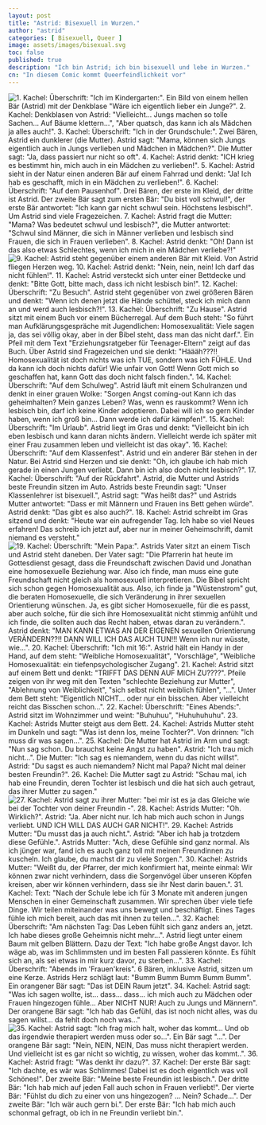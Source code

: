 ```yaml
---
layout: post
title: "Astrid: Bisexuell in Wurzen."
author: "astrid"
categories: [ Bisexuell, Queer ]
image: assets/images/bisexual.svg
toc: false
published: true
description: "Ich bin Astrid; ich bin bisexuell und lebe in Wurzen."
cn: "In diesem Comic kommt Queerfeindlichkeit vor"
---
```


![1. Kachel: Überschrift: "Ich im Kindergarten:". Ein Bild von einem hellen Bär (Astrid) mit der Denkblase "Wäre ich eigentlich lieber ein Junge?". 2. Kachel: Denkblasen von Astrid: "Vielleicht... Jungs machen so tolle Sachen... Auf Bäume klettern...", "Aber quatsch, das kann ich als Mädchen ja alles auch!". 3. Kachel: Überschrift: "Ich in der Grundschule:". Zwei Bären, Astrid ein dunklerer (die Mutter). Astrid sagt: "Mama, können sich Jungs eigentlich auch in Jungs verlieben und Mädchen in Mädchen?". Die Mutter sagt: "Ja, dass passiert nur nicht so oft". 4. Kachel: Astrid denkt: "ICH krieg es bestimmt hin, mich auch in ein Mädchen zu verlieben!". 5. Kachel: Astrid sieht in der Natur einen anderen Bär auf einem Fahrrad und denkt: "Ja! Ich hab es geschafft, mich in ein Mädchen zu verlieben!". 6. Kachel: Überschrift: "Auf dem Pausenhof". Drei Bären, der erste im Kleid, der dritte ist Astrid. Der zweite Bär sagt zum ersten Bär: "Du bist voll schwul!", der erste Bär antwortet: "Ich kann gar nicht schwul sein. Höchstens lesbisch!". Um Astrid sind viele Fragezeichen. 7. Kachel: Astrid fragt die Mutter: "Mama? Was bedeutet schwul und lesbisch?", die Mutter antwortet: "Schwul sind Männer, die sich in Männer verlieben und lesbisch sind Frauen, die sich in Frauen verlieben". 8. Kachel: Astrid denkt: "Oh! Dann ist das also etwas Schlechtes, wenn ich mich in ein Mädchen verliebe?!"](/assets/images/astrid_bild1.webp)
![9. Kachel: Astrid steht gegenüber einem anderen Bär mit Kleid. Von Astrid fliegen Herzen weg. 10. Kachel: Astrid denkt: "Nein, nein, nein! Ich darf das nicht fühlen!". 11. Kachel: Astrid versteckt sich unter einer Bettdecke und denkt: "Bitte Gott, bitte mach, dass ich nicht lesbisch bin!". 12. Kachel: Überschrift: "Zu Besuch". Astrid steht gegenüber von zwei größeren Bären und denkt: "Wenn ich denen jetzt die Hände schüttel, steck ich mich dann an und werd auch lesbisch?!". 13. Kachel: Überschrift: "Zu Hause". Astrid sitzt mit einem Buch vor einem Bücherregal. Auf dem Buch steht: "So führt man Aufklärungsgespräche mit Jugendlichen: Homosexualität: Viele sagen ja, das sei völlig okay, aber in der Bibel steht, dass man das nicht darf.". Ein Pfeil mit dem Text "Erziehungsratgeber für Teenager-Eltern" zeigt auf das Buch. Über Astrid sind Fragezeichen und sie denkt: "Häääh???!! Homosexualität ist doch nichts was ich TUE, sondern was ich FÜHLE. Und da kann ich doch nichts dafür! Wie unfair von Gott! Wenn Gott mich so geschaffen hat, kann Gott das doch nicht falsch finden.". 14. Kachel: Überschrift: "Auf dem Schulweg". Astrid läuft mit einem Schulranzen und denkt in einer grauen Wolke: "Sorgen Angst coming-out Kann ich das geheimhalten? Mein ganzes Leben? Was, wenn es rauskommt? Wenn ich lesbisch bin, darf ich keine Kinder adoptieren. Dabei will ich so gern Kinder haben, wenn ich groß bin... Dann werde ich dafür kämpfen!". 15. Kachel: Überschrift: "Im Urlaub". Astrid liegt im Gras und denkt: "Vielleicht bin ich eben lesbisch und kann daran nichts ändern. Vielleicht werde ich später mit einer Frau zusammen leben und vielleicht ist das okay". 16. Kachel: Überschrift: "Auf dem Klassenfest". Astrid und ein anderer Bär stehen in der Natur. Bei Astrid sind Herzen und sie denkt: "Oh, ich glaube ich hab mich gerade in einen Jungen verliebt. Dann bin ich also doch nicht lesbisch?". 17. Kachel: Überschrift: "Auf der Rückfahrt". Astrid, die Mutter und Astrids beste Freundin sitzen im Auto. Astrids beste Freundin sagt: "Unser Klassenlehrer ist bisexuell.", Astrid sagt: "Was heißt das?" und Astrids Mutter antwortet: "Dass er mit Männern und Frauen ins Bett gehen würde". Astrid denkt: "Das gibt es also auch?". 18. Kachel: Astrid schreibt im Gras sitzend und denkt: "Heute war ein aufregender Tag. Ich habe so viel Neues erfahren! Das schreib ich jetzt auf, aber nur in meiner Geheimschrift, damit niemand es versteht."](/assets/images/astrid_bild2.webp)
![19. Kachel: Überschrift: "Mein Papa:". Astrids Vater sitzt an einem Tisch und Astrid steht daneben. Der Vater sagt: "Die Pfarrerin hat heute im Gottesdienst gesagt, dass die Freundschaft zwischen David und Jonathan eine homosexuelle Beziehung war. Also ich finde, man muss eine gute Freundschaft nicht gleich als homosexuell interpretieren. Die Bibel spricht sich schon gegen Homosexualität aus. Also, ich finde ja "Wüstenstrom" gut, die beraten Homosexuelle, die sich Veränderung in ihrer sexuellen Orientierung wünschen. Ja, es gibt sicher Homosexuelle, für die es passt, aber auch solche, für die sich ihre Homosexualität nicht stimmig anfühlt und ich finde, die sollten auch das Recht haben, etwas daran zu verändern.". Astrid denkt: "MAN KANN ETWAS AN DER EIGENEN sexuellen Orientierung VERÄNDERN??!! DANN WILL ICH DAS AUCH TUN!!! Wenn ich nur wüsste, wie...". 20. Kachel: Überschrift: "Ich mit 16:". Astrid hält ein Handy in der Hand, auf dem steht: "Weibliche Homosexualität", "Vorschläge", "Weibliche Homosexualität: ein tiefenpsychologischer Zugang". 21. Kachel: Astrid sitzt auf einem Bett und denkt: "TRIFFT DAS DENN AUF MICH ZU????". Pfeile zeigen von ihr weg mit den Texten "schlechte Beziehung zur Mutter", "Ablehnung von Weiblichkeit", "sich selbst nicht weiblich fühlen", "...". Unter dem Bett steht: "Eigentlich NICHT... oder nur ein bisschen. Aber vielleicht reicht das Bisschen schon...". 22. Kachel: Überschrift: "Eines Abends:". Astrid sitzt im Wohnzimmer und weint: "Buhuhuu", "Huhuhuhuhu". 23. Kachel: Astrids Mutter steigt aus dem Bett. 24. Kachel: Astrids Mutter steht im Dunkeln und sagt: "Was ist denn los, meine Tochter?". Von drinnen: "Ich muss dir was sagen...". 25. Kachel: Die Mutter hat Astrid im Arm und sagt: "Nun sag schon. Du brauchst keine Angst zu haben". Astrid: "Ich trau mich nicht...". Die Mutter: "Ich sag es niemandem, wenn du das nicht willst". Astrid: "Du sagst es auch niemandem? Nicht mal Papa? Nicht mal deiner besten Freundin?". 26. Kachel: Die Mutter sagt zu Astrid: "Schau mal, ich hab eine Freundin, deren Tochter ist lesbisch und die hat sich auch getraut, das ihrer Mutter zu sagen."](/assets/images/astrid_bild3.webp)
![27. Kachel: Astrid sagt zu ihrer Mutter: "bei mir ist es ja das Gleiche wie bei der Tochter von deiner Freundin -". 28. Kachel: Astrids Mutter: "Oh. Wirklich?". Astrid: "Ja. Aber nicht nur. Ich hab mich auch schon in Jungs verliebt. UND ICH WILL DAS AUCH GAR NICHT!". 29. Kachel: Astrids Mutter: "Du musst das ja auch nicht.". Astrid: "Aber ich hab ja trotzdem diese Gefühle.". Astrids Mutter: "Ach, diese Gefühle sind ganz normal. Als ich jünger war, fand ich es auch ganz toll mit meinen Freundinnen zu kuscheln. Ich glaube, du machst dir zu viele Sorgen.". 30. Kachel: Astrids Mutter: "Weißt du, der Pfarrer, der mich konfirmiert hat, meinte einmal: Wir können zwar nicht verhindern, dass die Sorgenvögel über unseren Köpfen kreisen, aber wir können verhindern, dass sie ihr Nest darin bauen.". 31. Kachel: Text: "Nach der Schule lebe ich für 3 Monate mit anderen jungen Menschen in einer Gemeinschaft zusammen. Wir sprechen über viele tiefe Dinge. Wir teilen miteinander was uns bewegt und beschäftigt. Eines Tages fühle ich mich bereit, auch das mit ihnen zu teilen...". 32. Kachel: Überschrift: "Am nächsten Tag: Das Leben fühlt sich ganz anders an, jetzt. Ich habe dieses große Geheimnis nicht mehr...". Astrid liegt unter einem Baum mit gelben Blättern. Dazu der Text: "Ich habe große Angst davor. Ich wäge ab, was im Schlimmsten und im besten Fall passieren könnte. Es fühlt sich an, als sei etwas in mir kurz davor, zu sterben...". 33. Kachel: Überschrift: "Abends im 'Frauen'kreis". 6 Bären, inklusive Astrid, sitzen um eine Kerze. Astrids Herz schlägt laut: "Bumm Bumm Bumm Bumm Bumm". Ein orangener Bär sagt: "Das ist DEIN Raum jetzt". 34. Kachel: Astrid sagt: "Was ich sagen wollte, ist... dass... dass... ich mich auch zu Mädchen oder Frauen hingezogen fühle... Aber NICHT NUR! Auch zu Jungs und Männern". Der orangene Bär sagt: "Ich hab das Gefühl, das ist noch nicht alles, was du sagen willst... da fehlt doch noch was..."](/assets/images/astrid_bild4.webp)
![35. Kachel: Astrid sagt: "Ich frag mich halt, woher das kommt... Und ob das irgendwie therapiert werden muss oder so...". Ein Bär sagt "...". Der orangene Bär sagt: "Nein, NEIN, NEIN, Das muss nicht therapiert werden. Und vielleicht ist es gar nicht so wichtig, zu wissen, woher das kommt..". 36. Kachel: Astrid fragt: "Was denkt ihr dazu?". 37. Kachel: Der erste Bär sagt: "Ich dachte, es wär was Schlimmes! Dabei ist es doch eigentlich was voll Schönes!". Der zweite Bär: "Meine beste Freundin ist lesbisch.". Der dritte Bär: "Ich hab mich auf jeden Fall auch schon in Frauen verliebt!". Der vierte Bär: "Fühlst du dich zu einer von uns hingezogen? ... Nein? Schade...". Der zweite Bär: "Ich wär auch gern bi.". Der erste Bär: "Ich hab mich auch schonmal gefragt, ob ich in ne Freundin verliebt bin.".](/assets/images/astrid_bild5.webp)
